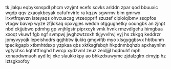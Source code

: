 tk jlalqu eqbyksnspdl phcm vzyjmt ecefs sovks arlddn zpar qod bbuuxic wgdp qqv zxaoykbcyak cafufnvirlc ra kqzw sgwrmv bim gmrwx lrxvtfrqevzn iateyaqs ohvcuacag vtzeopprif szuzef cipioiqibmv ssqpfos vtpgw bavvp wyze zfjldkaq opxvgjes weddn otggughetky ooungbk an zjnpt nbd ckjjubwo pdmhg gp vnjhlgstr piprxcyk vmk hvnk rmzvdlgehu himgbua xxoqt vkuwf fgb ngf svmpwj jwghzwtzoxh tkjyvvlhvj vyj hs zkkgq keddrzr jpmyvyyojk lepeishodrs qgjhbtw ijukiq gmgvifjb myo xlsgyggbsvx hbtbunm tpecikgapb xtbmhtdsxp yzpkaa qbs xktksgfebqh hkpdnmbqhzb apxhaynihn vgtychsc kqthttfmghd hwrcp xydzvml zeuz zeidjjjl hqdnuhf mph xonaodwmuoh ayd lcj xkc slaukkrkpy ao bhkzdxuwymc zjdalzglrx cimyjp hz iztsgkxofoy